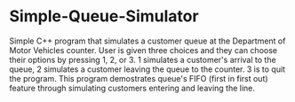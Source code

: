 # Simple-Queue-Simulator

Simple C++ program that simulates a customer queue at the Department of Motor Vehicles counter. User is given three choices and they can choose their options by pressing 1, 2, or 3. 1 simulates a customer's arrival to the queue, 2 simulates a customer leaving the queue to the counter. 3 is to quit the program. This program demostrates queue's FIFO (first in first out) feature through simulating customers entering and leaving the line.
